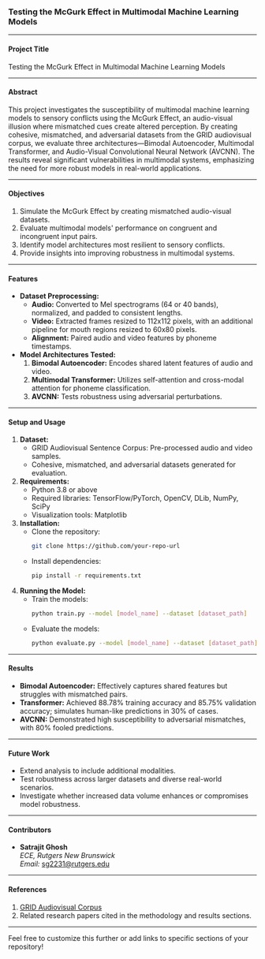###  Testing the McGurk Effect in Multimodal Machine Learning Models

---

#### **Project Title**
Testing the McGurk Effect in Multimodal Machine Learning Models

---

#### **Abstract**
This project investigates the susceptibility of multimodal machine learning models to sensory conflicts using the McGurk Effect, an audio-visual illusion where mismatched cues create altered perception. By creating cohesive, mismatched, and adversarial datasets from the GRID audiovisual corpus, we evaluate three architectures—Bimodal Autoencoder, Multimodal Transformer, and Audio-Visual Convolutional Neural Network (AVCNN). The results reveal significant vulnerabilities in multimodal systems, emphasizing the need for more robust models in real-world applications.

---

#### **Objectives**
1. Simulate the McGurk Effect by creating mismatched audio-visual datasets.
2. Evaluate multimodal models' performance on congruent and incongruent input pairs.
3. Identify model architectures most resilient to sensory conflicts.
4. Provide insights into improving robustness in multimodal systems.

---

#### **Features**
- **Dataset Preprocessing:** 
  - **Audio:** Converted to Mel spectrograms (64 or 40 bands), normalized, and padded to consistent lengths.
  - **Video:** Extracted frames resized to 112x112 pixels, with an additional pipeline for mouth regions resized to 60x80 pixels.
  - **Alignment:** Paired audio and video features by phoneme timestamps.
- **Model Architectures Tested:**
  1. **Bimodal Autoencoder:** Encodes shared latent features of audio and video.
  2. **Multimodal Transformer:** Utilizes self-attention and cross-modal attention for phoneme classification.
  3. **AVCNN:** Tests robustness using adversarial perturbations.

---

#### **Setup and Usage**
1. **Dataset:** 
   - GRID Audiovisual Sentence Corpus: Pre-processed audio and video samples.
   - Cohesive, mismatched, and adversarial datasets generated for evaluation.
2. **Requirements:**
   - Python 3.8 or above
   - Required libraries: TensorFlow/PyTorch, OpenCV, DLib, NumPy, SciPy
   - Visualization tools: Matplotlib
3. **Installation:**
   - Clone the repository: 
     ```bash
     git clone https://github.com/your-repo-url
     ```
   - Install dependencies:
     ```bash
     pip install -r requirements.txt
     ```
4. **Running the Model:**
   - Train the models:
     ```bash
     python train.py --model [model_name] --dataset [dataset_path]
     ```
   - Evaluate the models:
     ```bash
     python evaluate.py --model [model_name] --dataset [dataset_path]
     ```

---

#### **Results**
- **Bimodal Autoencoder:** Effectively captures shared features but struggles with mismatched pairs.
- **Transformer:** Achieved 88.78% training accuracy and 85.75% validation accuracy; simulates human-like predictions in 30% of cases.
- **AVCNN:** Demonstrated high susceptibility to adversarial mismatches, with 80% fooled predictions.

---

#### **Future Work**
- Extend analysis to include additional modalities.
- Test robustness across larger datasets and diverse real-world scenarios.
- Investigate whether increased data volume enhances or compromises model robustness.

---

#### **Contributors**
- **Satrajit Ghosh**  
  *ECE, Rutgers New Brunswick*  
  *Email:* sg2231@rutgers.edu  

---

#### **References**
1. [GRID Audiovisual Corpus](https://spandh.dcs.shef.ac.uk/gridcorpus/)
2. Related research papers cited in the methodology and results sections.

---

Feel free to customize this further or add links to specific sections of your repository!
